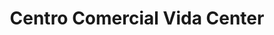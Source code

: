 ---
title: "Centro Comercial Vida Center"
url: /lecheria/centro-comercial-vida-center/
shop: Einkaufszentrum
---